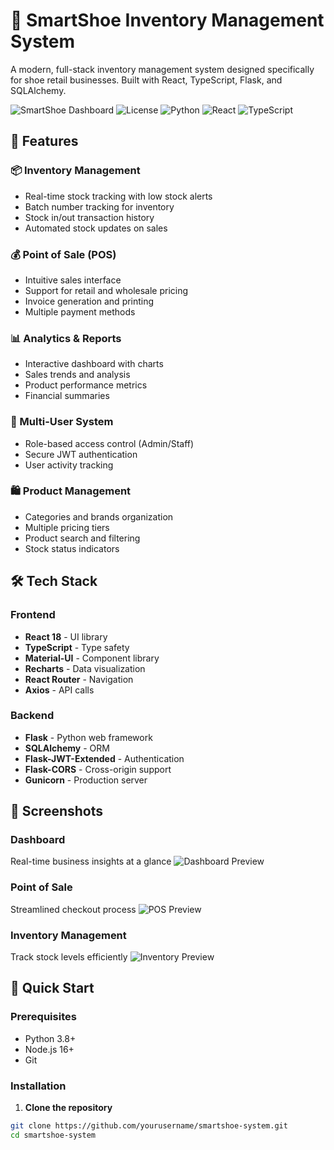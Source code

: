 # 🏪 SmartShoe Inventory Management System

A modern, full-stack inventory management system designed specifically for shoe retail businesses. Built with React, TypeScript, Flask, and SQLAlchemy.

![SmartShoe Dashboard](https://img.shields.io/badge/Status-Production%20Ready-green)
![License](https://img.shields.io/badge/License-MIT-blue)
![Python](https://img.shields.io/badge/Python-3.8+-blue)
![React](https://img.shields.io/badge/React-18.0+-61DAFB)
![TypeScript](https://img.shields.io/badge/TypeScript-5.0+-blue)

## 🚀 Features

### 📦 Inventory Management
- Real-time stock tracking with low stock alerts
- Batch number tracking for inventory
- Stock in/out transaction history
- Automated stock updates on sales

### 💰 Point of Sale (POS)
- Intuitive sales interface
- Support for retail and wholesale pricing
- Invoice generation and printing
- Multiple payment methods

### 📊 Analytics & Reports
- Interactive dashboard with charts
- Sales trends and analysis
- Product performance metrics
- Financial summaries

### 👥 Multi-User System
- Role-based access control (Admin/Staff)
- Secure JWT authentication
- User activity tracking

### 🛍️ Product Management
- Categories and brands organization
- Multiple pricing tiers
- Product search and filtering
- Stock status indicators

## 🛠️ Tech Stack

### Frontend
- **React 18** - UI library
- **TypeScript** - Type safety
- **Material-UI** - Component library
- **Recharts** - Data visualization
- **React Router** - Navigation
- **Axios** - API calls

### Backend
- **Flask** - Python web framework
- **SQLAlchemy** - ORM
- **Flask-JWT-Extended** - Authentication
- **Flask-CORS** - Cross-origin support
- **Gunicorn** - Production server

## 📸 Screenshots

### Dashboard
Real-time business insights at a glance
![Dashboard Preview](./screenshots/dashboard.png)

### Point of Sale
Streamlined checkout process
![POS Preview](./screenshots/pos.png)

### Inventory Management
Track stock levels efficiently
![Inventory Preview](./screenshots/inventory.png)

## 🚀 Quick Start

### Prerequisites
- Python 3.8+
- Node.js 16+
- Git

### Installation

1. **Clone the repository**
```bash
git clone https://github.com/yourusername/smartshoe-system.git
cd smartshoe-system
